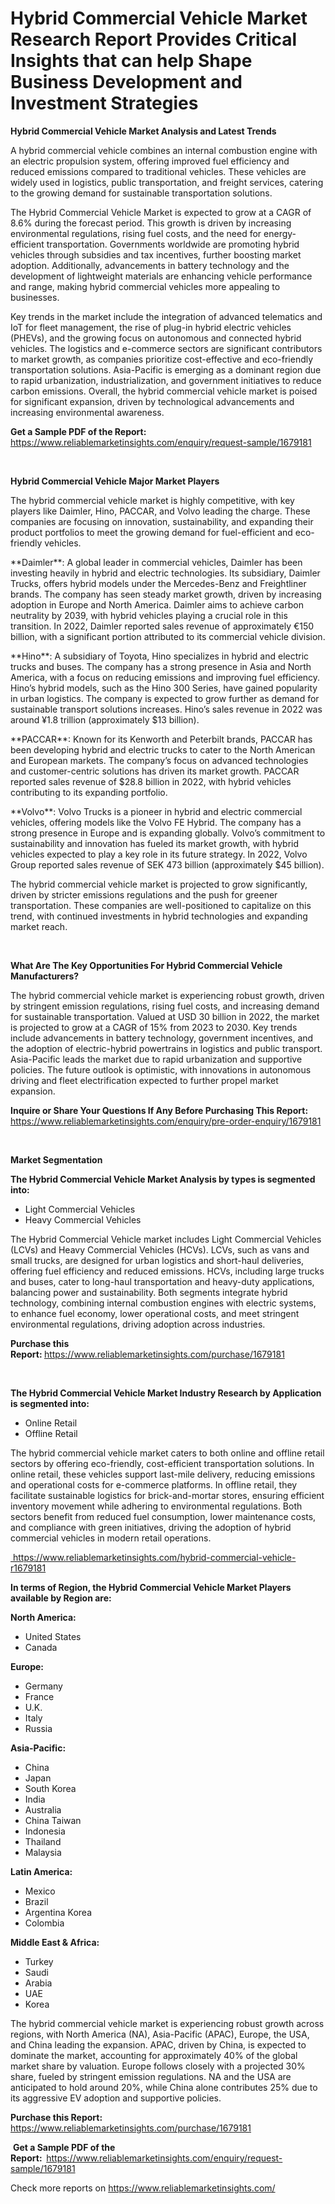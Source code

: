 <p><h1>Hybrid Commercial Vehicle Market Research Report Provides Critical Insights that can help Shape Business Development and Investment Strategies</h1></p><p><strong>Hybrid Commercial Vehicle Market Analysis and Latest Trends</strong></p>
<p><p>A hybrid commercial vehicle combines an internal combustion engine with an electric propulsion system, offering improved fuel efficiency and reduced emissions compared to traditional vehicles. These vehicles are widely used in logistics, public transportation, and freight services, catering to the growing demand for sustainable transportation solutions.</p><p>The Hybrid Commercial Vehicle Market is expected to grow at a CAGR of 8.6% during the forecast period. This growth is driven by increasing environmental regulations, rising fuel costs, and the need for energy-efficient transportation. Governments worldwide are promoting hybrid vehicles through subsidies and tax incentives, further boosting market adoption. Additionally, advancements in battery technology and the development of lightweight materials are enhancing vehicle performance and range, making hybrid commercial vehicles more appealing to businesses.</p><p>Key trends in the market include the integration of advanced telematics and IoT for fleet management, the rise of plug-in hybrid electric vehicles (PHEVs), and the growing focus on autonomous and connected hybrid vehicles. The logistics and e-commerce sectors are significant contributors to market growth, as companies prioritize cost-effective and eco-friendly transportation solutions. Asia-Pacific is emerging as a dominant region due to rapid urbanization, industrialization, and government initiatives to reduce carbon emissions. Overall, the hybrid commercial vehicle market is poised for significant expansion, driven by technological advancements and increasing environmental awareness.</p></p>
<p><strong>Get a Sample PDF of the Report:&nbsp;</strong> <a href="https://www.reliablemarketinsights.com/enquiry/request-sample/1679181?utm_campaign=1512&utm_medium=2&utm_source=Github&utm_content=ia&utm_term=22012025&utm_id=hybrid-commercial-vehicle">https://www.reliablemarketinsights.com/enquiry/request-sample/1679181</a></p>
<p>&nbsp;</p>
<p><strong>Hybrid Commercial Vehicle Major Market Players</strong></p>
<p><p>The hybrid commercial vehicle market is highly competitive, with key players like Daimler, Hino, PACCAR, and Volvo leading the charge. These companies are focusing on innovation, sustainability, and expanding their product portfolios to meet the growing demand for fuel-efficient and eco-friendly vehicles.</p><p>**Daimler**: A global leader in commercial vehicles, Daimler has been investing heavily in hybrid and electric technologies. Its subsidiary, Daimler Trucks, offers hybrid models under the Mercedes-Benz and Freightliner brands. The company has seen steady market growth, driven by increasing adoption in Europe and North America. Daimler aims to achieve carbon neutrality by 2039, with hybrid vehicles playing a crucial role in this transition. In 2022, Daimler reported sales revenue of approximately €150 billion, with a significant portion attributed to its commercial vehicle division.</p><p>**Hino**: A subsidiary of Toyota, Hino specializes in hybrid and electric trucks and buses. The company has a strong presence in Asia and North America, with a focus on reducing emissions and improving fuel efficiency. Hino’s hybrid models, such as the Hino 300 Series, have gained popularity in urban logistics. The company is expected to grow further as demand for sustainable transport solutions increases. Hino’s sales revenue in 2022 was around ¥1.8 trillion (approximately $13 billion).</p><p>**PACCAR**: Known for its Kenworth and Peterbilt brands, PACCAR has been developing hybrid and electric trucks to cater to the North American and European markets. The company’s focus on advanced technologies and customer-centric solutions has driven its market growth. PACCAR reported sales revenue of $28.8 billion in 2022, with hybrid vehicles contributing to its expanding portfolio.</p><p>**Volvo**: Volvo Trucks is a pioneer in hybrid and electric commercial vehicles, offering models like the Volvo FE Hybrid. The company has a strong presence in Europe and is expanding globally. Volvo’s commitment to sustainability and innovation has fueled its market growth, with hybrid vehicles expected to play a key role in its future strategy. In 2022, Volvo Group reported sales revenue of SEK 473 billion (approximately $45 billion).</p><p>The hybrid commercial vehicle market is projected to grow significantly, driven by stricter emissions regulations and the push for greener transportation. These companies are well-positioned to capitalize on this trend, with continued investments in hybrid technologies and expanding market reach.</p></p>
<p>&nbsp;</p>
<p><strong>What Are The Key Opportunities For Hybrid Commercial Vehicle Manufacturers?</strong></p>
<p><p>The hybrid commercial vehicle market is experiencing robust growth, driven by stringent emission regulations, rising fuel costs, and increasing demand for sustainable transportation. Valued at USD 30 billion in 2022, the market is projected to grow at a CAGR of 15% from 2023 to 2030. Key trends include advancements in battery technology, government incentives, and the adoption of electric-hybrid powertrains in logistics and public transport. Asia-Pacific leads the market due to rapid urbanization and supportive policies. The future outlook is optimistic, with innovations in autonomous driving and fleet electrification expected to further propel market expansion.</p></p>
<p><strong>Inquire or Share Your Questions If Any Before Purchasing This Report:</strong> <a href="https://www.reliablemarketinsights.com/enquiry/pre-order-enquiry/1679181?utm_campaign=1512&utm_medium=2&utm_source=Github&utm_content=ia&utm_term=22012025&utm_id=hybrid-commercial-vehicle">https://www.reliablemarketinsights.com/enquiry/pre-order-enquiry/1679181</a></p>
<p>&nbsp;</p>
<p><strong>Market Segmentation</strong></p>
<p><strong>The Hybrid Commercial Vehicle Market Analysis by types is segmented into:</strong></p>
<p><ul><li>Light Commercial Vehicles</li><li>Heavy Commercial Vehicles</li></ul></p>
<p><p>The Hybrid Commercial Vehicle market includes Light Commercial Vehicles (LCVs) and Heavy Commercial Vehicles (HCVs). LCVs, such as vans and small trucks, are designed for urban logistics and short-haul deliveries, offering fuel efficiency and reduced emissions. HCVs, including large trucks and buses, cater to long-haul transportation and heavy-duty applications, balancing power and sustainability. Both segments integrate hybrid technology, combining internal combustion engines with electric systems, to enhance fuel economy, lower operational costs, and meet stringent environmental regulations, driving adoption across industries.</p></p>
<p><strong>Purchase this Report:&nbsp;</strong><a href="https://www.reliablemarketinsights.com/purchase/1679181?utm_campaign=1512&utm_medium=2&utm_source=Github&utm_content=ia&utm_term=22012025&utm_id=hybrid-commercial-vehicle">https://www.reliablemarketinsights.com/purchase/1679181</a></p>
<p>&nbsp;</p>
<p><strong>The Hybrid Commercial Vehicle Market Industry Research by Application is segmented into:</strong></p>
<p><ul><li>Online Retail</li><li>Offline Retail</li></ul></p>
<p><p>The hybrid commercial vehicle market caters to both online and offline retail sectors by offering eco-friendly, cost-efficient transportation solutions. In online retail, these vehicles support last-mile delivery, reducing emissions and operational costs for e-commerce platforms. In offline retail, they facilitate sustainable logistics for brick-and-mortar stores, ensuring efficient inventory movement while adhering to environmental regulations. Both sectors benefit from reduced fuel consumption, lower maintenance costs, and compliance with green initiatives, driving the adoption of hybrid commercial vehicles in modern retail operations.</p></p>
<p><a href="https://www.reliablemarketinsights.com/hybrid-commercial-vehicle-r1679181?utm_campaign=1512&utm_medium=2&utm_source=Github&utm_content=ia&utm_term=22012025&utm_id=hybrid-commercial-vehicle">&nbsp;https://www.reliablemarketinsights.com/hybrid-commercial-vehicle-r1679181</a></p>
<p><strong>In terms of Region, the Hybrid Commercial Vehicle Market Players available by Region are:</strong></p>
<p>
    <p> <strong> North America: </strong>
        <ul>
            <li>United States</li>
            <li>Canada</li>
        </ul>
        </p> 
    <p> <strong> Europe: </strong>
        <ul>
            <li>Germany</li>
            <li>France</li>
            <li>U.K.</li>
            <li>Italy</li>
            <li>Russia</li>
        </ul>
        </p> 
    <p> <strong> Asia-Pacific: </strong>
        <ul>
            <li>China</li>
            <li>Japan</li>
            <li>South Korea</li>
            <li>India</li>
            <li>Australia</li>
            <li>China Taiwan</li>
            <li>Indonesia</li>
            <li>Thailand</li>
            <li>Malaysia</li>
        </ul>
        </p> 
    <p> <strong> Latin America: </strong>
        <ul>
            <li>Mexico</li>
            <li>Brazil</li>
            <li>Argentina Korea</li>
            <li>Colombia</li>
        </ul>
        </p> 
    <p> <strong> Middle East & Africa: </strong>
        <ul>
            <li>Turkey</li>
            <li>Saudi</li>
            <li>Arabia</li>
            <li>UAE</li>
            <li>Korea</li>
        </ul>
    </p>
    </p>
<p><p>The hybrid commercial vehicle market is experiencing robust growth across regions, with North America (NA), Asia-Pacific (APAC), Europe, the USA, and China leading the expansion. APAC, driven by China, is expected to dominate the market, accounting for approximately 40% of the global market share by valuation. Europe follows closely with a projected 30% share, fueled by stringent emission regulations. NA and the USA are anticipated to hold around 20%, while China alone contributes 25% due to its aggressive EV adoption and supportive policies.</p></p>
<p><strong>Purchase this Report: </strong><a href="https://www.reliablemarketinsights.com/purchase/1679181?utm_campaign=1512&utm_medium=2&utm_source=Github&utm_content=ia&utm_term=22012025&utm_id=hybrid-commercial-vehicle">https://www.reliablemarketinsights.com/purchase/1679181</a></p>
<p>&nbsp;<strong>Get a Sample PDF of the Report:&nbsp;&nbsp;</strong><a href="https://www.reliablemarketinsights.com/enquiry/request-sample/1679181?utm_campaign=1512&utm_medium=2&utm_source=Github&utm_content=ia&utm_term=22012025&utm_id=hybrid-commercial-vehicle">https://www.reliablemarketinsights.com/enquiry/request-sample/1679181</a></p>
<p><strong></strong></p>
<p>Check more reports on <a href="https://www.reliablemarketinsights.com/?utm_campaign=1512&utm_medium=2&utm_source=Github&utm_content=ia&utm_term=22012025&utm_id=hybrid-commercial-vehicle">https://www.reliablemarketinsights.com/</a></p>